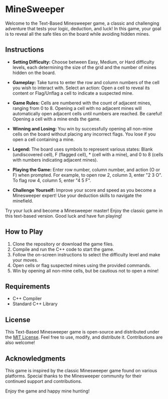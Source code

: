 # MineSweeper

Welcome to the Text-Based Minesweeper game, a classic and challenging adventure that tests your logic, deduction, and luck! In this game, your goal is to reveal all the safe tiles on the board while avoiding hidden mines.

## Instructions

- **Setting Difficulty:** Choose between Easy, Medium, or Hard difficulty levels, each determining the size of the grid and the number of mines hidden on the board.

- **Gameplay:** Take turns to enter the row and column numbers of the cell you wish to interact with. Select an action: Open a cell to reveal its content or Flag/Unflag a cell to indicate a suspected mine.

- **Game Rules:** Cells are numbered with the count of adjacent mines, ranging from 0 to 8. Opening a cell with no adjacent mines will automatically open adjacent cells until numbers are reached. Be careful! Opening a cell with a mine ends the game.

- **Winning and Losing:** You win by successfully opening all non-mine cells on the board without placing any incorrect flags. You lose if you open a cell containing a mine.

- **Legend:** The board uses symbols to represent various states: Blank (undiscovered cell), F (flagged cell), * (cell with a mine), and 0 to 8 (cells with numbers indicating adjacent mines).

- **Playing the Game:** Enter row number, column number, and action (O or F) when prompted. For example, to open row 2, column 3, enter "2 3 O". To flag row 4, column 5, enter "4 5 F".

- **Challenge Yourself:** Improve your score and speed as you become a Minesweeper expert! Use your deduction skills to navigate the minefield.

Try your luck and become a Minesweeper master! Enjoy the classic game in this text-based version. Good luck and have fun playing!

## How to Play

1. Clone the repository or download the game files.
2. Compile and run the C++ code to start the game.
3. Follow the on-screen instructions to select the difficulty level and make your moves.
4. Open cells or flag suspected mines using the provided commands.
5. Win by opening all non-mine cells, but be cautious not to open a mine!

## Requirements

- C++ Compiler
- Standard C++ Library

## License

This Text-Based Minesweeper game is open-source and distributed under the [MIT License](LICENSE). Feel free to use, modify, and distribute it. Contributions are also welcome!

## Acknowledgments

This game is inspired by the classic Minesweeper game found on various platforms. Special thanks to the Minesweeper community for their continued support and contributions.

Enjoy the game and happy mine hunting!

